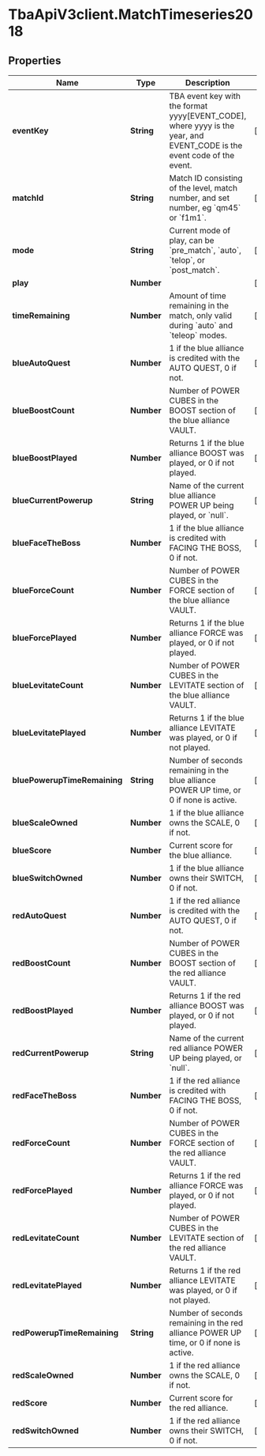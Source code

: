 # TbaApiV3client.MatchTimeseries2018

## Properties
Name | Type | Description | Notes
------------ | ------------- | ------------- | -------------
**eventKey** | **String** | TBA event key with the format yyyy[EVENT_CODE], where yyyy is the year, and EVENT_CODE is the event code of the event. | [optional] 
**matchId** | **String** | Match ID consisting of the level, match number, and set number, eg &#x60;qm45&#x60; or &#x60;f1m1&#x60;. | [optional] 
**mode** | **String** | Current mode of play, can be &#x60;pre_match&#x60;, &#x60;auto&#x60;, &#x60;telop&#x60;, or &#x60;post_match&#x60;. | [optional] 
**play** | **Number** |  | [optional] 
**timeRemaining** | **Number** | Amount of time remaining in the match, only valid during &#x60;auto&#x60; and &#x60;teleop&#x60; modes. | [optional] 
**blueAutoQuest** | **Number** | 1 if the blue alliance is credited with the AUTO QUEST, 0 if not. | [optional] 
**blueBoostCount** | **Number** | Number of POWER CUBES in the BOOST section of the blue alliance VAULT. | [optional] 
**blueBoostPlayed** | **Number** | Returns 1 if the blue alliance BOOST was played, or 0 if not played. | [optional] 
**blueCurrentPowerup** | **String** | Name of the current blue alliance POWER UP being played, or &#x60;null&#x60;. | [optional] 
**blueFaceTheBoss** | **Number** | 1 if the blue alliance is credited with FACING THE BOSS, 0 if not. | [optional] 
**blueForceCount** | **Number** | Number of POWER CUBES in the FORCE section of the blue alliance VAULT. | [optional] 
**blueForcePlayed** | **Number** | Returns 1 if the blue alliance FORCE was played, or 0 if not played. | [optional] 
**blueLevitateCount** | **Number** | Number of POWER CUBES in the LEVITATE section of the blue alliance VAULT. | [optional] 
**blueLevitatePlayed** | **Number** | Returns 1 if the blue alliance LEVITATE was played, or 0 if not played. | [optional] 
**bluePowerupTimeRemaining** | **String** | Number of seconds remaining in the blue alliance POWER UP time, or 0 if none is active. | [optional] 
**blueScaleOwned** | **Number** | 1 if the blue alliance owns the SCALE, 0 if not. | [optional] 
**blueScore** | **Number** | Current score for the blue alliance. | [optional] 
**blueSwitchOwned** | **Number** | 1 if the blue alliance owns their SWITCH, 0 if not. | [optional] 
**redAutoQuest** | **Number** | 1 if the red alliance is credited with the AUTO QUEST, 0 if not. | [optional] 
**redBoostCount** | **Number** | Number of POWER CUBES in the BOOST section of the red alliance VAULT. | [optional] 
**redBoostPlayed** | **Number** | Returns 1 if the red alliance BOOST was played, or 0 if not played. | [optional] 
**redCurrentPowerup** | **String** | Name of the current red alliance POWER UP being played, or &#x60;null&#x60;. | [optional] 
**redFaceTheBoss** | **Number** | 1 if the red alliance is credited with FACING THE BOSS, 0 if not. | [optional] 
**redForceCount** | **Number** | Number of POWER CUBES in the FORCE section of the red alliance VAULT. | [optional] 
**redForcePlayed** | **Number** | Returns 1 if the red alliance FORCE was played, or 0 if not played. | [optional] 
**redLevitateCount** | **Number** | Number of POWER CUBES in the LEVITATE section of the red alliance VAULT. | [optional] 
**redLevitatePlayed** | **Number** | Returns 1 if the red alliance LEVITATE was played, or 0 if not played. | [optional] 
**redPowerupTimeRemaining** | **String** | Number of seconds remaining in the red alliance POWER UP time, or 0 if none is active. | [optional] 
**redScaleOwned** | **Number** | 1 if the red alliance owns the SCALE, 0 if not. | [optional] 
**redScore** | **Number** | Current score for the red alliance. | [optional] 
**redSwitchOwned** | **Number** | 1 if the red alliance owns their SWITCH, 0 if not. | [optional] 


